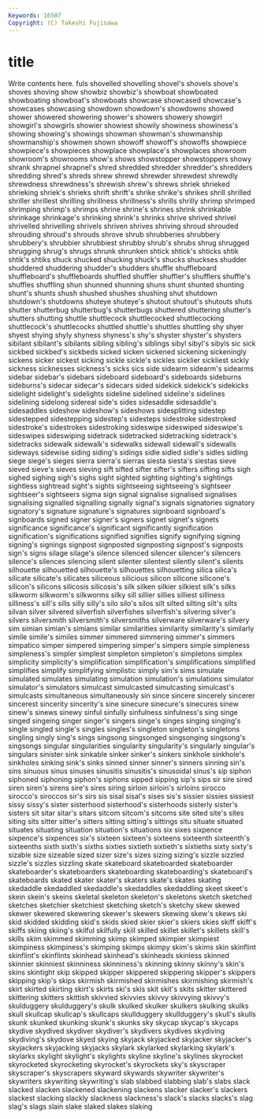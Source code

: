 ```yaml
---
Keywords: 16507 
Copyright: (C) Takeshi Fujisawa
---
```


# title

Write contents here.
fuls shovelled shovelling shovel's shovels shove's shoves shoving
show showbiz showbiz's showboat showboated showboating showboat's showboats showcase showcased
showcase's showcases showcasing showdown showdown's showdowns showed shower showered showering
shower's showers showery showgirl showgirl's showgirls showier showiest showily showiness
showiness's showing showing's showings showman showman's showmanship showmanship's showmen shown
showoff showoff's showoffs showpiece showpiece's showpieces showplace showplace's showplaces showroom
showroom's showrooms show's shows showstopper showstoppers showy shrank shrapnel shrapnel's
shred shredded shredder shredder's shredders shredding shred's shreds shrew shrewd
shrewder shrewdest shrewdly shrewdness shrewdness's shrewish shrew's shrews shriek shrieked
shrieking shriek's shrieks shrift shrift's shrike shrike's shrikes shrill shrilled
shriller shrillest shrilling shrillness shrillness's shrills shrilly shrimp shrimped shrimping
shrimp's shrimps shrine shrine's shrines shrink shrinkable shrinkage shrinkage's shrinking
shrink's shrinks shrive shrived shrivel shrivelled shrivelling shrivels shriven shrives
shriving shroud shrouded shrouding shroud's shrouds shrove shrub shrubberies shrubbery
shrubbery's shrubbier shrubbiest shrubby shrub's shrubs shrug shrugged shrugging shrug's
shrugs shrunk shrunken shtick shtick's shticks shtik shtik's shtiks shuck
shucked shucking shuck's shucks shuckses shudder shuddered shuddering shudder's shudders
shuffle shuffleboard shuffleboard's shuffleboards shuffled shuffler shuffler's shufflers shuffle's shuffles
shuffling shun shunned shunning shuns shunt shunted shunting shunt's shunts
shush shushed shushes shushing shut shutdown shutdown's shutdowns shuteye shuteye's
shutout shutout's shutouts shuts shutter shutterbug shutterbug's shutterbugs shuttered shuttering
shutter's shutters shutting shuttle shuttlecock shuttlecocked shuttlecocking shuttlecock's shuttlecocks shuttled
shuttle's shuttles shuttling shy shyer shyest shying shyly shyness shyness's
shy's shyster shyster's shysters sibilant sibilant's sibilants sibling sibling's siblings
sibyl sibyl's sibyls sic sick sickbed sickbed's sickbeds sicked sicken
sickened sickening sickeningly sickens sicker sickest sicking sickle sickle's sickles
sicklier sickliest sickly sickness sicknesses sickness's sicks sics side sidearm
sidearm's sidearms sidebar sidebar's sidebars sideboard sideboard's sideboards sideburns sideburns's
sidecar sidecar's sidecars sided sidekick sidekick's sidekicks sidelight sidelight's sidelights
sideline sidelined sideline's sidelines sidelining sidelong sidereal side's sides sidesaddle
sidesaddle's sidesaddles sideshow sideshow's sideshows sidesplitting sidestep sidestepped sidestepping sidestep's
sidesteps sidestroke sidestroked sidestroke's sidestrokes sidestroking sideswipe sideswiped sideswipe's sideswipes
sideswiping sidetrack sidetracked sidetracking sidetrack's sidetracks sidewalk sidewalk's sidewalks sidewall
sidewall's sidewalls sideways sidewise siding siding's sidings sidle sidled sidle's
sidles sidling siege siege's sieges sierra sierra's sierras siesta siesta's
siestas sieve sieved sieve's sieves sieving sift sifted sifter sifter's
sifters sifting sifts sigh sighed sighing sigh's sighs sight sighted
sighting sighting's sightings sightless sightread sight's sights sightseeing sightseeing's sightseer
sightseer's sightseers sigma sign signal signalise signalised signalises signalising signalled
signalling signally signal's signals signatories signatory signatory's signature signature's signatures
signboard signboard's signboards signed signer signer's signers signet signet's signets
significance significance's significant significantly signification signification's significations signified signifies signify
signifying signing signing's signings signpost signposted signposting signpost's signposts sign's
signs silage silage's silence silenced silencer silencer's silencers silence's silences
silencing silent silenter silentest silently silent's silents silhouette silhouetted silhouette's
silhouettes silhouetting silica silica's silicate silicate's silicates siliceous silicious silicon
silicone silicone's silicon's silicons silicosis silicosis's silk silken silkier silkiest
silk's silks silkworm silkworm's silkworms silky sill sillier sillies silliest
silliness silliness's sill's sills silly silly's silo silo's silos silt
silted silting silt's silts silvan silver silvered silverfish silverfishes silverfish's
silvering silver's silvers silversmith silversmith's silversmiths silverware silverware's silvery sim
simian simian's simians similar similarities similarity similarity's similarly simile simile's
similes simmer simmered simmering simmer's simmers simpatico simper simpered simpering
simper's simpers simple simpleness simpleness's simpler simplest simpleton simpleton's simpletons
simplex simplicity simplicity's simplification simplification's simplifications simplified simplifies simplify simplifying
simplistic simply sim's sims simulate simulated simulates simulating simulation simulation's
simulations simulator simulator's simulators simulcast simulcasted simulcasting simulcast's simulcasts simultaneous
simultaneously sin since sincere sincerely sincerer sincerest sincerity sincerity's sine
sinecure sinecure's sinecures sinew sinew's sinews sinewy sinful sinfully sinfulness
sinfulness's sing singe singed singeing singer singer's singers singe's singes
singing singing's single singled single's singles singles's singleton singleton's singletons
singling singly sing's sings singsong singsonged singsonging singsong's singsongs singular
singularities singularity singularity's singularly singular's singulars sinister sink sinkable sinker
sinker's sinkers sinkhole sinkhole's sinkholes sinking sink's sinks sinned sinner
sinner's sinners sinning sin's sins sinuous sinus sinuses sinusitis sinusitis's
sinusoidal sinus's sip siphon siphoned siphoning siphon's siphons sipped sipping
sip's sips sir sire sired siren siren's sirens sire's sires
siring sirloin sirloin's sirloins sirocco sirocco's siroccos sir's sirs sis
sisal sisal's sises sis's sissier sissies sissiest sissy sissy's sister
sisterhood sisterhood's sisterhoods sisterly sister's sisters sit sitar sitar's sitars
sitcom sitcom's sitcoms site sited site's sites siting sits sitter
sitter's sitters sitting sitting's sittings situ situate situated situates situating
situation situation's situations six sixes sixpence sixpence's sixpences six's sixteen
sixteen's sixteens sixteenth sixteenth's sixteenths sixth sixth's sixths sixties sixtieth
sixtieth's sixtieths sixty sixty's sizable size sizeable sized sizer size's
sizes sizing sizing's sizzle sizzled sizzle's sizzles sizzling skate skateboard
skateboarded skateboarder skateboarder's skateboarders skateboarding skateboarding's skateboard's skateboards skated skater
skater's skaters skate's skates skating skedaddle skedaddled skedaddle's skedaddles skedaddling
skeet skeet's skein skein's skeins skeletal skeleton skeleton's skeletons sketch
sketched sketches sketchier sketchiest sketching sketch's sketchy skew skewed skewer
skewered skewering skewer's skewers skewing skew's skews ski skid skidded
skidding skid's skids skied skier skier's skiers skies skiff skiff's
skiffs skiing skiing's skilful skilfully skill skilled skillet skillet's skillets
skill's skills skim skimmed skimming skimp skimped skimpier skimpiest skimpiness
skimpiness's skimping skimps skimpy skim's skims skin skinflint skinflint's skinflints
skinhead skinhead's skinheads skinless skinned skinnier skinniest skinniness skinniness's skinning
skinny skinny's skin's skins skintight skip skipped skipper skippered skippering
skipper's skippers skipping skip's skips skirmish skirmished skirmishes skirmishing skirmish's
skirt skirted skirting skirt's skirts ski's skis skit skit's skits
skitter skittered skittering skitters skittish skivvied skivvies skivvy skivvying skivvy's
skulduggery skulduggery's skulk skulked skulker skulkers skulking skulks skull skullcap
skullcap's skullcaps skullduggery skullduggery's skull's skulls skunk skunked skunking skunk's
skunks sky skycap skycap's skycaps skydive skydived skydiver skydiver's skydivers
skydives skydiving skydiving's skydove skyed skying skyjack skyjacked skyjacker skyjacker's
skyjackers skyjacking skyjacks skylark skylarked skylarking skylark's skylarks skylight skylight's
skylights skyline skyline's skylines skyrocket skyrocketed skyrocketing skyrocket's skyrockets sky's
skyscraper skyscraper's skyscrapers skyward skywards skywriter skywriter's skywriters skywriting skywriting's
slab slabbed slabbing slab's slabs slack slacked slacken slackened slackening
slackens slacker slacker's slackers slackest slacking slackly slackness slackness's slack's
slacks slacks's slag slag's slags slain slake slaked slakes slaking
